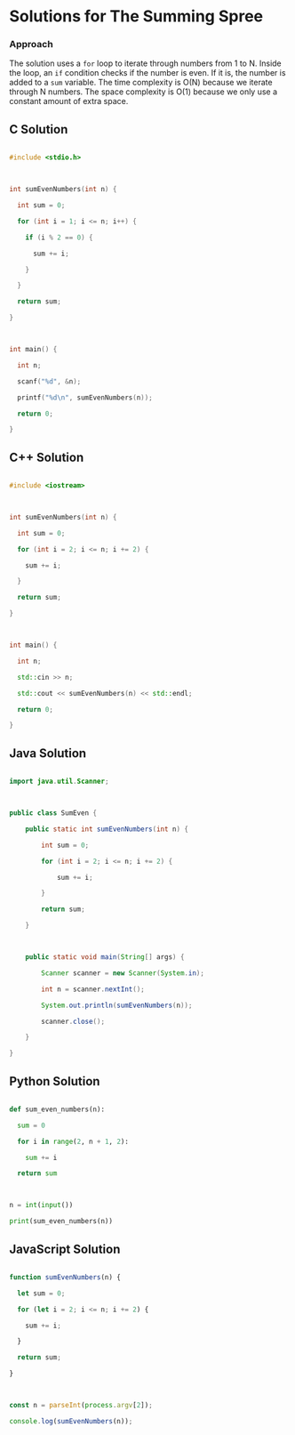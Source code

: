 # Solutions for The Summing Spree

### Approach
The solution uses a `for` loop to iterate through numbers from 1 to N. Inside the loop, an `if` condition checks if the number is even. If it is, the number is added to a `sum` variable.  The time complexity is O(N) because we iterate through N numbers. The space complexity is O(1) because we only use a constant amount of extra space.

## C Solution
```c
#include <stdio.h>

int sumEvenNumbers(int n) {
  int sum = 0;
  for (int i = 1; i <= n; i++) {
    if (i % 2 == 0) {
      sum += i;
    }
  }
  return sum;
}

int main() {
  int n;
  scanf("%d", &n);
  printf("%d\n", sumEvenNumbers(n));
  return 0;
}
```

## C++ Solution
```cpp
#include <iostream>

int sumEvenNumbers(int n) {
  int sum = 0;
  for (int i = 2; i <= n; i += 2) {
    sum += i;
  }
  return sum;
}

int main() {
  int n;
  std::cin >> n;
  std::cout << sumEvenNumbers(n) << std::endl;
  return 0;
}
```

## Java Solution
```java
import java.util.Scanner;

public class SumEven {
    public static int sumEvenNumbers(int n) {
        int sum = 0;
        for (int i = 2; i <= n; i += 2) {
            sum += i;
        }
        return sum;
    }

    public static void main(String[] args) {
        Scanner scanner = new Scanner(System.in);
        int n = scanner.nextInt();
        System.out.println(sumEvenNumbers(n));
        scanner.close();
    }
}
```

## Python Solution
```python
def sum_even_numbers(n):
  sum = 0
  for i in range(2, n + 1, 2):
    sum += i
  return sum

n = int(input())
print(sum_even_numbers(n))
```

## JavaScript Solution
```javascript
function sumEvenNumbers(n) {
  let sum = 0;
  for (let i = 2; i <= n; i += 2) {
    sum += i;
  }
  return sum;
}

const n = parseInt(process.argv[2]);
console.log(sumEvenNumbers(n));
```